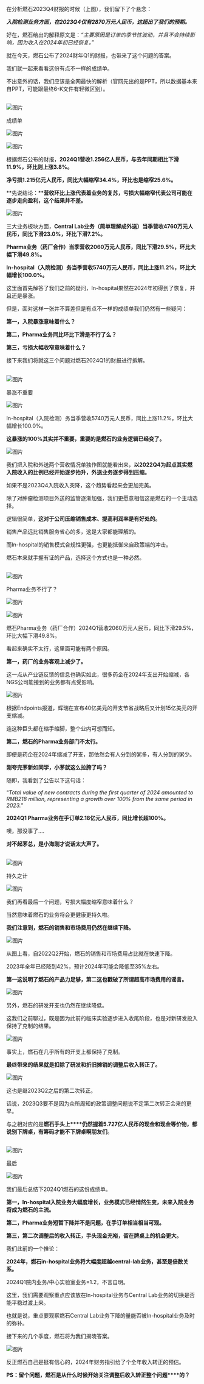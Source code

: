 在分析燃石2023Q4财报的时候（上图），我们留下了个悬念：

**_入院检测业务方面，在2023Q4仅有2870万元人民币，这超出了我们的预期。_**

好在，燃石给出的解释原文是：_“主要原因是订单的季节性波动，并且不会持续影响，因为收入在2024年初已经恢复。”_

就在今天，燃石公布了2024财年Q1的财报，也带来了这个问题的答案。

我们就一起来看看这份有点不一样的成绩单。

不出意外的话，我们应该是全网最快的解析（官网先出的是PPT，所以数据基本来自PPT，可能跟最终6-K文件有轻微区别）。

##   

  

![图片](https://mmbiz.qpic.cn/sz_mmbiz_png/Op7Y2S0HyKx4Sibx9mxsrz68yfgLOMCxU05FFBGZtaHqGlp9uPhdwKhs0vLnxgibBpLrwfGhQVWpIHdjxlfhDyLg/640?tp=webp&wxfrom=5&wx_lazy=1&wx_co=1)

成绩单

![图片](https://mmbiz.qpic.cn/mmbiz_png/yRDp2K3ZBpKOicaBvhSTPZYqTVq8ku50NMtfAqkWhJw2cyMfYEhzIZHlVGLH0Wl2tQ8usSOv6xbZxBiabe1XiaLhA/640?tp=wxpic&wxfrom=5&wx_lazy=1&wx_co=1)

  

![图片](https://mmbiz.qpic.cn/mmbiz_png/icugQvAnqxTpZbRUjJf4dW8ssf3xdeQ399PzCRde3oCHtvYQxic2IzYD1u69GnesxltOrMVXJuMwp9biaBRTBeH2A/640?wx_fmt=png&from=appmsg&tp=wxpic&wxfrom=5&wx_lazy=1&wx_co=1)

根据燃石公布的财报，**2024Q1营收1.256亿人民币，与去年同期相比下滑11.9%，环比则上涨3.8%。**

**净亏损1.215亿元人民币，同比大幅缩窄34.4%，环比也是缩窄25.6%。**

**先说结论：****营收环比上涨代表着业务的复苏，亏损大幅缩窄代表公司可能在逐步走向盈利，这个结果并不差。**

![图片](https://mmbiz.qpic.cn/mmbiz_png/icugQvAnqxTpZbRUjJf4dW8ssf3xdeQ39EdDOrcb6btXqlaiaT1Gz6UuG9UiciaoIhK0DTjHfETOeh0jNC58UA05DA/640?wx_fmt=png&from=appmsg&tp=wxpic&wxfrom=5&wx_lazy=1&wx_co=1)

三大业务板块方面，**Central Lab业务（简单理解成外送）当季营收4760万元人民币，同比下滑23.0%，环比下滑7.2%。**

**Pharma业务（药厂合作）当季营收2060万元人民币，同比下滑29.5%，环比大幅下滑49.8%。**

**In-hospital（入院检测）务当季营收5740万元人民币，同比上涨11.2%，环比大幅增长100.0%。**

这里面首先解答了我们之前的疑问，In-hospital果然在2024年初得到了恢复，并且还是暴涨。

但是，面对这样一张并不算差但是有点不一样的成绩单我们仍然有一些疑问：

**第一，入院暴涨意味着什么？**

**第二，Pharma业务同比环比下滑是不行了么？**

**第三，亏损大幅收窄意味着什么？**

接下来我们将就这三个问题对燃石2024Q1的财报进行拆解。

##   

  

![图片](https://mmbiz.qpic.cn/sz_mmbiz_png/Op7Y2S0HyKx4Sibx9mxsrz68yfgLOMCxU05FFBGZtaHqGlp9uPhdwKhs0vLnxgibBpLrwfGhQVWpIHdjxlfhDyLg/640?tp=webp&wxfrom=5&wx_lazy=1&wx_co=1)

暴涨不重要

![图片](https://mmbiz.qpic.cn/mmbiz_png/yRDp2K3ZBpKOicaBvhSTPZYqTVq8ku50NMtfAqkWhJw2cyMfYEhzIZHlVGLH0Wl2tQ8usSOv6xbZxBiabe1XiaLhA/640?tp=wxpic&wxfrom=5&wx_lazy=1&wx_co=1)

  

In-hospital（入院检测）务当季营收5740万元人民币，同比上涨11.2%，环比大幅增长100.0%。

**这暴涨的100%其实并不重要，重要的是燃石的业务逻辑已经变了。**

![图片](https://mmbiz.qpic.cn/mmbiz_png/icugQvAnqxTpZbRUjJf4dW8ssf3xdeQ39O1y1puYrq5x5ldIkEZjO8yaS9fYwIAjWADgzqXsq3CJFICT5VnqZaA/640?wx_fmt=png&from=appmsg&tp=wxpic&wxfrom=5&wx_lazy=1&wx_co=1)

我们把入院和外送两个营收情况单独作图就能看出来，**以2022Q4为起点其实燃入院收入的比例已经开始逐步抬升，外送业务逐步得到压缩。**

如果不是2023Q4入院收入突降，这个趋势看起来会更加完美。

除了对肿瘤检测项目外送的监管逐渐加强，我们更愿意相信这是燃石的一个主动选择。

逻辑很简单，**这对于公司压缩销售成本、提高利润率是有好处的。**

销售产品远比销售服务省心的多，这是大家都能理解的。

而In-hospital的销售模式合规性更强，也更能抵御来自政策端的冲击。

燃石本来就手握有证的产品，选择这个方式也是一种必然。

##   

  

![图片](https://mmbiz.qpic.cn/sz_mmbiz_png/Op7Y2S0HyKx4Sibx9mxsrz68yfgLOMCxU05FFBGZtaHqGlp9uPhdwKhs0vLnxgibBpLrwfGhQVWpIHdjxlfhDyLg/640?tp=webp&wxfrom=5&wx_lazy=1&wx_co=1)

Pharma业务不行了？

![图片](https://mmbiz.qpic.cn/mmbiz_png/yRDp2K3ZBpKOicaBvhSTPZYqTVq8ku50NMtfAqkWhJw2cyMfYEhzIZHlVGLH0Wl2tQ8usSOv6xbZxBiabe1XiaLhA/640?tp=wxpic&wxfrom=5&wx_lazy=1&wx_co=1)

  

![图片](https://mmbiz.qpic.cn/mmbiz_png/icugQvAnqxTpZbRUjJf4dW8ssf3xdeQ39X29l1bmgTq8O2N8ia71901KFlbXTGTicuIx5pzLqOqic0M2SRGz4yNtkw/640?wx_fmt=png&from=appmsg&tp=wxpic&wxfrom=5&wx_lazy=1&wx_co=1)

燃石Pharma业务（药厂合作）2024Q1营收2060万元人民币，同比下滑29.5%，环比大幅下滑49.8%。

看起来确实不太行，这里面可能有两个原因。

**第一，药厂的业务客观上减少了。**

这一点从产业链反馈的信息也确实如此，很多药企在2024年支出开始缩减，各NGS公司能接到的业务都有点受影响。

![图片](https://mmbiz.qpic.cn/mmbiz_png/icugQvAnqxTpZbRUjJf4dW8ssf3xdeQ39AFzXBHMic3do6KC0ZEBR6cYWonVSlM1LWichibQOaMmj2XGy82J3mdPwQ/640?wx_fmt=png&from=appmsg&tp=wxpic&wxfrom=5&wx_lazy=1&wx_co=1)

根据Endpoints报道，辉瑞在宣布40亿美元的开支节省战略后又计划15亿美元的开支缩减。

连这种巨头都在缩手缩脚，整个业内可想而知。

**第二，燃石的Pharma业务部门不太行。**

即便是药企在2024年缩减了开支，那依然会有人分到的粥多，有人分到的粥少。

**刚夸完茅新如同学，小茅就这么拉胯了吗？**

随即，我看到了公告以下这句话：

“_Total value of new contracts during the first quarter of 2024 amounted to RMB218 million, representing a growth over 100% from the same period in 2023._”

**2024Q1 Pharma业务在手订单2.18亿元人民币，同比增长超100%。**

噢，那没事了....

**对不起茅总，是小海刚才说话太大声了。**

##   

  

![图片](https://mmbiz.qpic.cn/sz_mmbiz_png/Op7Y2S0HyKx4Sibx9mxsrz68yfgLOMCxU05FFBGZtaHqGlp9uPhdwKhs0vLnxgibBpLrwfGhQVWpIHdjxlfhDyLg/640?tp=webp&wxfrom=5&wx_lazy=1&wx_co=1)

持久之计

![图片](https://mmbiz.qpic.cn/mmbiz_png/yRDp2K3ZBpKOicaBvhSTPZYqTVq8ku50NMtfAqkWhJw2cyMfYEhzIZHlVGLH0Wl2tQ8usSOv6xbZxBiabe1XiaLhA/640?tp=wxpic&wxfrom=5&wx_lazy=1&wx_co=1)

  

我们再看最后一个问题，亏损大幅度缩窄意味着什么？

当然意味着燃石的业务将会更健康更持久啦。

**我们注意到，燃石的销售和市场费用仍然在继续下降。**

![图片](https://mmbiz.qpic.cn/mmbiz_png/icugQvAnqxTpZbRUjJf4dW8ssf3xdeQ39rwzicKfC7gibSVgZJqolCf2FVabiabOh5ibbftpIkhg4a8Gf6zwuXRsOjg/640?wx_fmt=png&from=appmsg&tp=wxpic&wxfrom=5&wx_lazy=1&wx_co=1)

从图上看，自2022Q2开始，燃石的销售和市场费用占比就在快速下降。

2023年全年已经降到42%，预计2024年可能会降低至35%左右。

**第一这说明了燃石的产品力足够，第二这也戳破了所谓超高市场费用的谣言。**

![图片](https://mmbiz.qpic.cn/mmbiz_png/icugQvAnqxTpZbRUjJf4dW8ssf3xdeQ39TPFUHSHEicHSj0icvNJeLjiaTFM6jP9Zmic40EmgjImhJ3xfZn7tIGFhXQ/640?wx_fmt=png&from=appmsg&tp=wxpic&wxfrom=5&wx_lazy=1&wx_co=1)

另外，燃石的研发开支也仍然在继续降低。

这我们之前聊过，既是因为此前的临床实验逐步进入收尾阶段，也是对新研发投入保持了克制的结果。

![图片](https://mmbiz.qpic.cn/mmbiz_png/icugQvAnqxTpZbRUjJf4dW8ssf3xdeQ39VoLYic8vDibANvic3icta4DURJXXmQaewdLicNtibytYpwicEYesfwibglAzkA/640?wx_fmt=png&from=appmsg&tp=wxpic&wxfrom=5&wx_lazy=1&wx_co=1)

事实上，燃石在几乎所有的开支上都保持了克制。

**最终带来的结果就是扣除了研发和折旧摊销的调整后收入转正了。**

![图片](https://mmbiz.qpic.cn/mmbiz_png/icugQvAnqxTpZbRUjJf4dW8ssf3xdeQ39swyYficZVXbUiag1LPbsv82e5jHTIPmib2Q7kZ4OzSJ0O1B816HtmeqHQ/640?wx_fmt=png&from=appmsg&tp=wxpic&wxfrom=5&wx_lazy=1&wx_co=1)

这也是继2023Q2之后的第二次转正。

话说，2023Q3要不是因为众所周知的政策调整问题说不定第二次转正会来的更早。

与之相对应的是**燃石手头上****仍然握着5.727亿人民币的现金和现金等价物，都说别下牌桌，有筹码才能不下牌桌啊朋友们**。

##   
![图片](https://mmbiz.qpic.cn/sz_mmbiz_png/Op7Y2S0HyKx4Sibx9mxsrz68yfgLOMCxU05FFBGZtaHqGlp9uPhdwKhs0vLnxgibBpLrwfGhQVWpIHdjxlfhDyLg/640?tp=webp&wxfrom=5&wx_lazy=1&wx_co=1)

最后

![图片](https://mmbiz.qpic.cn/mmbiz_png/yRDp2K3ZBpKOicaBvhSTPZYqTVq8ku50NMtfAqkWhJw2cyMfYEhzIZHlVGLH0Wl2tQ8usSOv6xbZxBiabe1XiaLhA/640?tp=wxpic&wxfrom=5&wx_lazy=1&wx_co=1)
  

我们最后总结下2024Q1燃石的这份成绩单。

**第一，In-hospital入院业务大幅度增长，业务模式已经悄然生变，未来入院业务将成为燃石的主流。**

**第二，Pharma业务短暂下降并不是问题，在手订单相当相当可观。**

**第三，第二次调整后的收入转正，手头现金充裕，留在牌桌上的机会更大。**

我们此前的一个推论：

**2024年，燃石in-hospital业务将大幅度超越central-lab业务，甚至是倍数关系。**

2024Q1院内业务/中心实验室业务=1.2，不言自明。

这里，我们需要观察重点应该放在In-hospital业务与Central Lab业务的切换是否能平稳过渡上来。

也就是说，重点要观察燃石Central Lab业务下降的量能否被In-hospital业务及时的弥补。

接下来的几个季度，燃石将为我们揭晓答案。

![图片](https://mmbiz.qpic.cn/mmbiz_png/icugQvAnqxTpZbRUjJf4dW8ssf3xdeQ39BGS1nxYQaQTOSBCSGBqltPRwCAumLmMYsL5B001SPpLJTkLAEXLticA/640?wx_fmt=png&from=appmsg&tp=wxpic&wxfrom=5&wx_lazy=1&wx_co=1)

反正燃石自己是挺有信心的，2024年财务指引给了个全年收入转正的预估。  

**PS：留个问题，燃石是从什么时候开始关注调整后收入转正整个问题****的？**